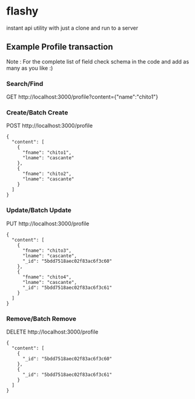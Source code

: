 # flashy
instant api utility with just a clone and run to a server

## Example Profile transaction
Note : For the complete list of field check schema in the code and add as many as you like :)

### Search/Find
GET http://localhost:3000/profile?content={"name":"chito1"}

### Create/Batch Create
POST http://localhost:3000/profile
```
{
  "content": [
    {
      "fname": "chito1",
      "lname": "cascante"
    },
    {
      "fname": "chito2",
      "lname": "cascante"
    }
  ]
}
```

### Update/Batch Update
PUT http://localhost:3000/profile
```
{
  "content": [
    {
      "fname": "chito3",
      "lname": "cascante",
      "_id": "5bdd7518aec02f83ac6f3c60"
    },
    {
      "fname": "chito4",
      "lname": "cascante",
      "_id": "5bdd7518aec02f83ac6f3c61"
    }
  ]
}
```

### Remove/Batch Remove
DELETE http://localhost:3000/profile
```
{
  "content": [
    {
      "_id": "5bdd7518aec02f83ac6f3c60"
    },
    {
      "_id": "5bdd7518aec02f83ac6f3c61"
    }
  ]
}
```

